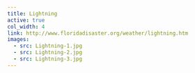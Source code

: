 ```yaml
---
title: Lightning
active: true
col_width: 4
link: http://www.floridadisaster.org/weather/lightning.htm
images:
  - src: Lightning-1.jpg
  - src: Lightning-2.jpg
  - src: Lightning-3.jpg
---
```

